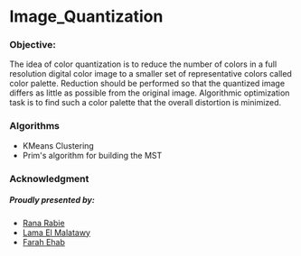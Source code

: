 # Image_Quantization
<h3>Objective:</h3>
The idea of color quantization is to reduce the number of colors in a full resolution digital color image to a smaller set of representative colors called color palette. Reduction should be performed so that the quantized image differs as little as possible from the original image. Algorithmic optimization task is to find such a color palette that the overall distortion is minimized. 

<h3>Algorithms</h3>
<ul>
  <li> KMeans Clustering </li>
  <li> Prim's algorithm for building the MST </li>
</ul>
<h3> Acknowledgment </h3>

<h5>Proudly presented by:</h5>
<ul>
  <li> <a href="https://github.com/Rana-Rabie">Rana Rabie</a>
  <li> <a href="https://github.com/LamaElMalatawy">Lama El Malatawy</a>
  <li> <a href="https://github.com/FarahEhab">Farah Ehab</a>
</ul>
